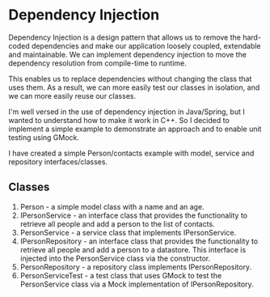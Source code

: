 # Dependency Injection

Dependency Injection is a design pattern that allows us to remove the hard-coded dependencies and make our application loosely coupled, extendable and maintainable.
We can implement dependency injection to move the dependency resolution from compile-time to runtime.

This enables us to replace dependencies without changing the class that uses them. As a result, we can more easily test our classes in isolation, and we can more easily reuse our classes.

I'm well versed in the use of dependency injection in Java/Spring, but I wanted to understand how to make it work in C++.
So I decided to implement a simple example to demonstrate an approach and to enable unit testing using GMock.

I have created a simple Person/contacts example with model, service and repository interfaces/classes.

## Classes

1. Person - a simple model class with a name and an age.
2. IPersonService - an interface class that provides the functionality to retrieve all people and add a person to the list of contacts.
3. PersonService - a service class that implements IPersonService.
4. IPersonRepository - an interface class that provides the functionality to retrieve all people and add a person to a datastore. This
    interface is injected into the PersonService class via the constructor.
5. PersonRepository - a repository class implements IPersonRepository.
6. PersonServiceTest - a test class that uses GMock to test the PersonService class via a Mock implementation of IPersonRepository.

